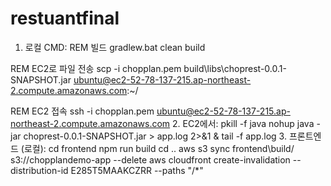 # restuantfinal
1. 로컬 CMD:
REM 빌드
gradlew.bat clean build

REM EC2로 파일 전송
scp -i chopplan.pem build\libs\choprest-0.0.1-SNAPSHOT.jar ubuntu@ec2-52-78-137-215.ap-northeast-2.compute.amazonaws.com:~/

REM EC2 접속
ssh -i chopplan.pem ubuntu@ec2-52-78-137-215.ap-northeast-2.compute.amazonaws.com
2. EC2에서:
pkill -f java
nohup java -jar choprest-0.0.1-SNAPSHOT.jar > app.log 2>&1 &
tail -f app.log
3. 프론트엔드 (로컬):
cd frontend
npm run build
cd ..
aws s3 sync frontend\build/ s3://chopplandemo-app --delete
aws cloudfront create-invalidation --distribution-id E285T5MAAKCZRR --paths "/*"
